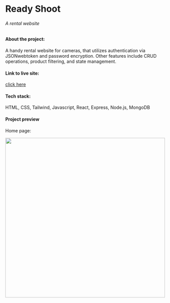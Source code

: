 <div>

<h1>Ready Shoot</h1>
<h6>A rental website</h6>

<h4>About the project:</h4>
<p>A handy rental website for cameras, that utilizes authentication via JSONwebtoken and password encryption. Other features include CRUD operations, product filtering, and state management.</p>

<h4>Link to live site:</h4>
<a href="https://ready-shoot.netlify.app/" target="_blank">click here</a>

<h4>Tech stack:</h4>
<p>
HTML,
CSS,
Tailwind,
Javascript,
React,
Express,
Node.js,
MongoDB
</p>

<h4>Project preview</h4>
<p>Home page:</p>
<img width="500" src="https://kylieoliver.com/ready-shoot.png"/>
  
</div>
